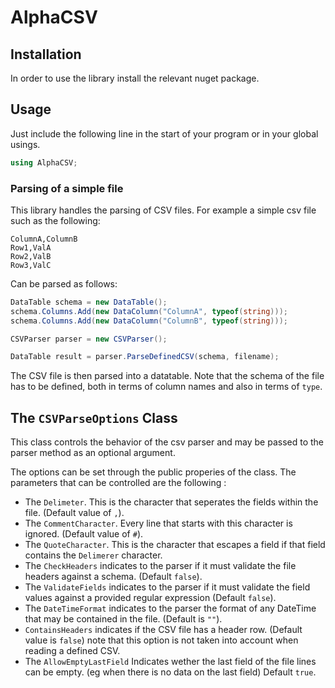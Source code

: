 # AlphaCSV

## Installation
In order to use the library install the relevant nuget package.

## Usage
Just include the following line in the start of your program or in your global usings.
```csharp
using AlphaCSV;
```

### Parsing of a simple file

This library handles the parsing of CSV files. For example a simple csv file such as the following:
```
ColumnA,ColumnB
Row1,ValA
Row2,ValB
Row3,ValC
```
Can be parsed as follows:
```csharp
DataTable schema = new DataTable();
schema.Columns.Add(new DataColumn("ColumnA", typeof(string)));
schema.Columns.Add(new DataColumn("ColumnB", typeof(string)));

CSVParser parser = new CSVParser();

DataTable result = parser.ParseDefinedCSV(schema, filename);
```
The CSV file is then parsed into a datatable. Note that the schema of the file
has to be defined, both in terms of column names and also in terms of `type`.

## The `CSVParseOptions` Class
This class controls the behavior of the csv parser and may be passed to the parser method as an optional argument.

The options can be set through the public properies of the class. The parameters that can be controlled are the following :
- The `Delimeter`. This is the character that seperates the fields within the file. (Default value of `,`).
- The `CommentCharacter`. Every line that starts with this character is ignored. (Default value of `#`).
- The `QuoteCharacter`. This is the character that escapes a field if that field contains the `Delimerer` character.
- The `CheckHeaders` indicates to the parser if it must validate the file headers against a schema. (Default `false`).
- The `ValidateFields` indicates to the parser if it must validate the field values against a provided regular expression (Default `false`).
- The `DateTimeFormat` indicates to the parser the format of any DateTime that may be contained in the file. (Default is `""`).
- `ContainsHeaders` indicates if the CSV file has a header row. (Default value is `false`) note that this option is not taken into account when reading a defined CSV.
- The `AllowEmptyLastField` Indicates wether the last field of the file lines can be empty. (eg when there is no data on the last field) Default `true`.